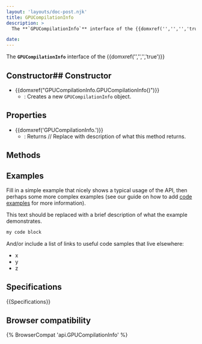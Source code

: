 ```yaml
---
layout: 'layouts/doc-post.njk'
title: GPUCompilationInfo
description: >
  The **`GPUCompilationInfo`** interface of the {{domxref('','','','true')}} 

date: 
---
```


The **`GPUCompilationInfo`** interface of the {{domxref('','','','true')}} 





 ## Constructor## Constructor

- {{domxref("GPUCompilationInfo.GPUCompilationInfo()")}}
  - : Creates a new `GPUCompilationInfo` object.



## Properties

- {{domxref('GPUCompilationInfo.')}}
  - : Returns // Replace with description of what this method returns.

## Methods



## Examples

Fill in a simple example that nicely shows a typical usage of the API, then perhaps some more complex examples (see our guide on how to add [code examples](/en-US/docs/MDN/Contribute/Structures/Code_examples) for more information).

This text should be replaced with a brief description of what the example demonstrates.

```js
my code block
```

And/or include a list of links to useful code samples that live elsewhere:

*   x
*   y
*   z

## Specifications

{{Specifications}}

## Browser compatibility

{% BrowserCompat 'api.GPUCompilationInfo' %}

